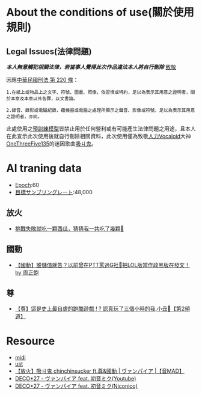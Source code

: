 # About the conditions of use(關於使用規則)
## Legal Issues(法律問題)
***本人無意觸犯相關法律，若當事人覺得此次作品違法本人將自行刪除***
[致敬](https://youtu.be/wzfYRddlB6M?si=uCbXjQUN6jLZaXEt)

因應[中華民國刑法 第 220 條](https://law.moj.gov.tw/LawClass/LawSingle.aspx?pcode=C0000001&flno=220)：
```
1.在紙上或物品上之文字、符號、圖畫、照像，依習慣或特約，足以為表示其用意之證明者，關於本章及本章以外各罪，以文書論。

2.錄音、錄影或電磁紀錄，藉機器或電腦之處理所顯示之聲音、影像或符號，足以為表示其用意之證明者，亦同。
```
此處使用之[預訓練模型](https://mnya.tw/cc/word/1985.html)皆禁止用於任何營利或有可能產生法律問題之用途，且本人在此宣示此次使用後就自行刪除相關資料，此次使用僅為致敬[人力Vocaloid](https://detail.chiebukuro.yahoo.co.jp/qa/question_detail/q14116337524)大神[OneThreeFive135](https://www.youtube.com/@OneThreeFive135)的迷因歌曲[吸ㄐ鬼](https://www.youtube.com/watch?v=_a3AVkXAxHc)。

# AI traning data
- [Epoch](https://medium.com/%E4%BA%BA%E5%B7%A5%E6%99%BA%E6%85%A7-%E5%80%92%E5%BA%95%E6%9C%89%E5%A4%9A%E6%99%BA%E6%85%A7/epoch-batch-size-iteration-learning-rate-b62bf6334c49):60
- [目標サンプリングレート](https://taziku.co.jp/blog/rvc-voice):48,000
## 放火
- [挑戰失敗就吃一顆西瓜，猜猜我一共吃了幾顆🤢](https://www.youtube.com/watch?v=F-4EJ5erffo)

## 國動
- [【國動】誰儲值就告？以前曾在PTT罵過G社🤬把LOL版當作政黑版在發文！ by 周正飽](https://www.youtube.com/watch?v=E8mLR4acStg)

## 尊
- [【尊】這是史上最自虐的跑酷遊戲 ! ? 認真玩了三個小時的我,小丑🤡【第2頻道】](https://www.youtube.com/watch?v=SI28Q2Ekp1k)


# Resource

- [midi](https://musescore.com/user/29952652/scores/7944254)
- [ust](https://www.nicovideo.jp/watch/sm38553114)
- [【放火】吸ㄐ鬼 chinchinsucker ft.尊&國動 | ヴァンパイア |【音MAD】](https://www.youtube.com/watch?v=_a3AVkXAxHc)
- [DECO*27 - ヴァンパイア feat. 初音ミク(Youtube)](https://www.youtube.com/watch?v=e1xCOsgWG0M&t=0s)
- [DECO*27 - ヴァンパイア feat. 初音ミク(Niconico)](https://www.nicovideo.jp/watch/sm38387707)